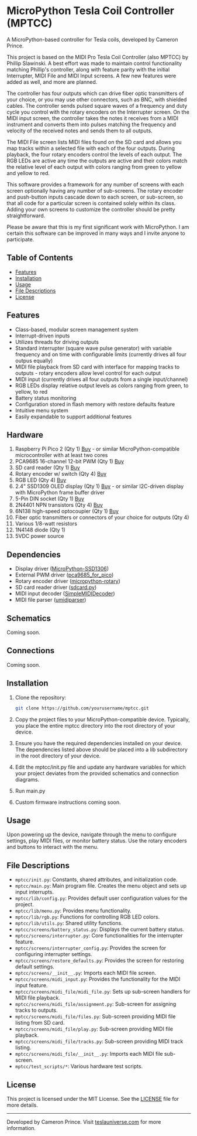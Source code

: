 # MicroPython Tesla Coil Controller (MPTCC)

A MicroPython-based controller for Tesla coils, developed by Cameron Prince. 

This project is based on the MIDI Pro Tesla Coil Controller (also MPTCC) by Phillip Slawinski. A best
effort was made to maintain control functionality matching Phillip's controller, along with feature
parity with the initial Interrupter, MIDI File and MIDI Input screens. A few new features were added
as well, and more are planned.

The controller has four outputs which can drive fiber optic transmitters of your choice, or you may
use other connectors, such as BNC, with shielded cables. The controller sends pulsed square waves of
a frequency and duty cycle you control with the rotary encoders on the Interrupter screen. On the MIDI
input screen, the controller takes the notes it receives from a MIDI instrument and converts them into
pulses matching the frequency and velocity of the received notes and sends them to all outputs.

The MIDI File screen lists MIDI files found on the SD card and allows you map tracks within a selected
file with each of the four outputs. During playback, the four rotary encoders control the levels of
each output. The RGB LEDs are active any time the outputs are active and their colors match the relative
level of each output with colors ranging from green to yellow and yellow to red.

This software provides a framework for any number of screens with each screen optionally having any number
of sub-screens. The rotary encoder and push-button inputs cascade down to each screen, or sub-screen,
so that all code for a particular screen is contained solely within its class. Adding your own screens
to customize the controller should be pretty straightforward.

Please be aware that this is my first significant work with MicroPython. I am certain this software can
be improved in many ways and I invite anyone to participate.

## Table of Contents

- [Features](#features)
- [Installation](#installation)
- [Usage](#usage)
- [File Descriptions](#file-descriptions)
- [License](#license)

## Features

- Class-based, modular screen management system
- Interrupt-driven inputs
- Utilizes threads for driving outputs
- Standard interrupter (square wave pulse generator) with variable frequency and on time with configurable limits (currently drives all four outpus equally)
- MIDI file playback from SD card with interface for mapping tracks to outputs - rotary encoders allow level control for each output
- MIDI input (currently drives all four outputs from a single input/channel)
- RGB LEDs display relative output levels as colors ranging from green, to yellow, to red
- Battery status monitoring
- Configuration stored in flash memory with restore defaults feature
- Intuitive menu system
- Easily expandable to support additional features

## Hardware
1. Raspberry Pi Pico 2 (Qty 1) [Buy](https://www.amazon.com/Raspberry-Pi-SC1631-Pico-2/dp/B0DCKH85WR) - or similar MicroPython-compatible microcontroller with at least two cores
2. PCA9685 16-channel 12-bit PWM (Qty 1) [Buy](https://www.amazon.com/HiLetgo-PCA9685-Channel-12-Bit-Arduino/dp/B01D1D0CX2)
3. SD card reader (Qty 1) [Buy](https://www.amazon.com/dp/B0089SYU9C)
4. Rotary encoder w/ switch (Qty 4) [Buy](https://www.amazon.com/dp/B0BGR4JPRK)
5. RGB LED (Qty 4) [Buy](https://www.amazon.com/gp/product/B077XGF3YR)
6. 2.4" SSD1309 OLED display (Qty 1) [Buy](https://www.amazon.com/gp/product/B0B2R6892R) - or similar I2C-driven display with MicroPython frame buffer driver
7. 5-Pin DIN socket (Qty 1) [Buy](https://www.amazon.com/Yootop-DIN-Monting-Female-Sockets/dp/B07NY6Z2N7)
8. 2N4401 NPN transistors (Qty 4) [Buy](https://www.amazon.com/Chanzon-N-Channel-Bipolar-Junction-Transistor/dp/B083TRT8JH)
9. 6N138 high-speed optocoupler (Qty 1) [Buy](https://www.amazon.com/Bridgold-Optocoupler-Photodiode-Darlington-Output%EF%BC%8C8-Pin/dp/B09C8T7V6V)
10. Fiber optic transmitters or connectors of your choice for outputs (Qty 4)
11. Various 1/8-watt resistors
12. 1N4148 diode (Qty 1)
11. 5VDC power source

## Dependencies
- Display driver ([MicroPython-SSD1306](https://github.com/TimHanewich/MicroPython-SSD1306))
- External PWM driver ([pca9685_for_pico](https://github.com/kevinmcaleer/pca9685_for_pico))
- Rotary encoder driver ([micropython-rotary](https://github.com/miketeachman/micropython-rotary))
- SD card reader driver ([sdcard.py](https://github.com/micropython/micropython-lib/blob/master/micropython/drivers/storage/sdcard/sdcard.py))
- MIDI input decoder ([SimpleMIDIDecoder](https://github.com/diyelectromusic/sdemp/blob/main/src/SDEMP/Micropython/SimpleMIDIDecoder.py))
- MIDI file parser ([umidiparser](https://github.com/bixb922/umidiparser))

## Schematics

Coming soon.

## Connections

Coming soon.

## Installation

1. Clone the repository:

    ```bash
    git clone https://github.com/yourusername/mptcc.git
    ```

2. Copy the project files to your MicroPython-compatible device. Typically, you place the entire mptcc directory into the root directory of your device.

3. Ensure you have the required dependencies installed on your device. The dependencies listed above should be placed into a lib subdirectory in the root directory of your device.

4. Edit the mptcc/init.py file and update any hardware variables for which your project deviates from the provided schematics and connection diagrams.

5. Run main.py

6. Custom firmware instructions coming soon.

## Usage

Upon powering up the device, navigate through the menu to configure settings, play MIDI files, or monitor battery status. Use the rotary encoders and buttons to interact with the menu.

## File Descriptions

- `mptcc/init.py`: Constants, shared attributes, and initialization code.
- `mptcc/main.py`: Main program file. Creates the menu object and sets up input interrupts.
- `mptcc/lib/config.py`: Provides default user configuration values for the project.
- `mptcc/lib/menu.py`: Provides menu functionality.
- `mptcc/lib/rgb.py`: Functions for controlling RGB LED colors.
- `mptcc/lib/utils.py`: Shared utility functions.
- `mptcc/screens/battery_status.py`: Displays the current battery status.
- `mptcc/screens/interrupter.py`: Core functionalities for the interrupter feature.
- `mptcc/screens/interrupter_config.py`: Provides the screen for configuring interrupter settings.
- `mptcc/screens/restore_defaults.py`: Provides the screen for restoring default settings.
- `mptcc/screens/__init__.py`: Imports each MIDI file screen.
- `mptcc/screens/midi_input.py`: Provides the functionality for the MIDI input feature.
- `mptcc/screens/midi_file/midi_file.py`: Sets up sub-screen handlers for MIDI file playback.
- `mptcc/screens/midi_file/assignment.py`: Sub-screen for assigning tracks to outputs.
- `mptcc/screens/midi_file/files.py`: Sub-screen providing MIDI file listing from SD card.
- `mptcc/screens/midi_file/play.py`: Sub-screen providing MIDI file playback.
- `mptcc/screens/midi_file/tracks.py`: Sub-screen providing MIDI track listing.
- `mptcc/screens/midi_file/__init__.py`: Imports each MIDI file sub-screen.
- `mptcc/test_scripts/*`: Various hardware test scripts.






## License

This project is licensed under the MIT License. See the [LICENSE](LICENSE) file for more details.

---

Developed by Cameron Prince. Visit [teslauniverse.com](https://teslauniverse.com) for more information.